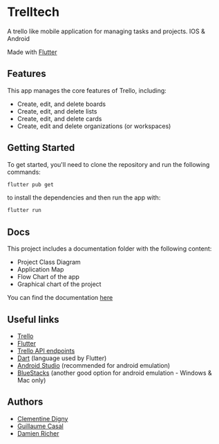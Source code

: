 # Trelltech

A trello like mobile application for managing tasks and projects.
IOS & Android

Made with [Flutter](https://flutter.dev/)

## Features

This app manages the core features of Trello, including:
- Create, edit, and delete boards
- Create, edit, and delete lists
- Create, edit, and delete cards
- Create, edit and delete organizations (or workspaces)

## Getting Started

To get started, you'll need to clone the repository and run the following commands:

```bash
flutter pub get
```
to install the dependencies and then run the app with:
```bash
flutter run
```

## Docs 
This project includes a documentation folder with the following content:
- Project Class Diagram
- Application Map
- Flow Chart of the app
- Graphical chart of the project <br>

You can find the documentation [here](https://github.com/EpitechMscProPromo2026/T-DEV-600-NCY_1/tree/main/docs)

## Useful links
- [Trello](https://trello.com/)
- [Flutter](https://flutter.dev/)
- [Trello API endpoints](https://developer.atlassian.com/cloud/trello/rest/api-group-actions/)
- [Dart](https://dart.dev/) (language used by Flutter)
- [Android Studio](https://developer.android.com/studio) (recommended for android emulation)
- [BlueStacks](https://www.bluestacks.com/) (another good option for android emulation - Windows & Mac only)

## Authors
- [Clementine Digny](https://github.com/Clemy-beep)
- [Guillaume Casal](https://github.com/mortifia)
- [Damien Richer](https://github.com/LilCisaille)
